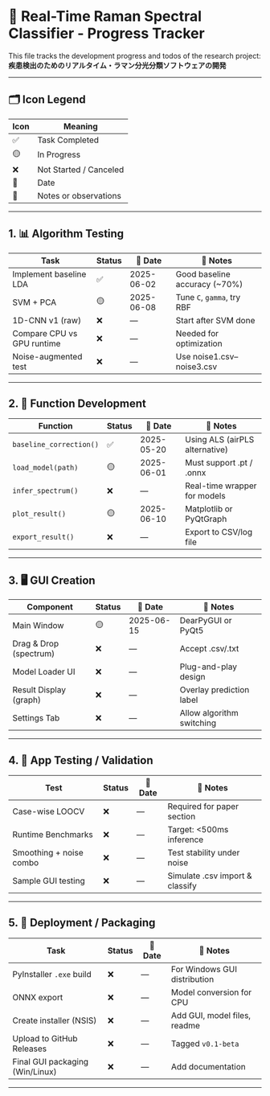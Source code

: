 # 🧪 Real-Time Raman Spectral Classifier - Progress Tracker

This file tracks the development progress and todos of the research project:  
**疾患検出のためのリアルタイム・ラマン分光分類ソフトウェアの開発**

---

## 🗂️ Icon Legend

| Icon     | Meaning                     |
|----------|-----------------------------|
| ✅       | Task Completed              |
| 🟡       | In Progress                 |
| ❌       | Not Started / Canceled      |
| 📅       | Date                        |
| 🧠       | Notes or observations       |

---

## 1. 📊 Algorithm Testing

| Task | Status | 📅 Date | 🧠 Notes |
|------|--------|---------|----------|
| Implement baseline LDA | ✅ | 2025-06-02 | Good baseline accuracy (~70%) |
| SVM + PCA | 🟡 | 2025-06-08 | Tune `C`, `gamma`, try RBF |
| 1D-CNN v1 (raw) | ❌ | — | Start after SVM done |
| Compare CPU vs GPU runtime | ❌ | — | Needed for optimization |
| Noise-augmented test | ❌ | — | Use noise1.csv–noise3.csv |

---

## 2. 🧩 Function Development

| Function | Status | 📅 Date | 🧠 Notes |
|----------|--------|---------|----------|
| `baseline_correction()` | ✅ | 2025-05-20 | Using ALS (airPLS alternative) |
| `load_model(path)` | 🟡 | 2025-06-01 | Must support .pt / .onnx |
| `infer_spectrum()` | ❌ | — | Real-time wrapper for models |
| `plot_result()` | 🟡 | 2025-06-10 | Matplotlib or PyQtGraph |
| `export_result()` | ❌ | — | Export to CSV/log file |

---

## 3. 🖥️ GUI Creation

| Component | Status | 📅 Date | 🧠 Notes |
|-----------|--------|---------|----------|
| Main Window | 🟡 | 2025-06-15 | DearPyGUI or PyQt5 |
| Drag & Drop (spectrum) | ❌ | — | Accept .csv/.txt |
| Model Loader UI | ❌ | — | Plug-and-play design |
| Result Display (graph) | ❌ | — | Overlay prediction label |
| Settings Tab | ❌ | — | Allow algorithm switching |

---

## 4. 🧪 App Testing / Validation

| Test | Status | 📅 Date | 🧠 Notes |
|------|--------|---------|----------|
| Case-wise LOOCV | ❌ | — | Required for paper section |
| Runtime Benchmarks | ❌ | — | Target: <500ms inference |
| Smoothing + noise combo | ❌ | — | Test stability under noise |
| Sample GUI testing | ❌ | — | Simulate .csv import & classify |

---

## 5. 🚀 Deployment / Packaging

| Task | Status | 📅 Date | 🧠 Notes |
|------|--------|---------|----------|
| PyInstaller `.exe` build | ❌ | — | For Windows GUI distribution |
| ONNX export | ❌ | — | Model conversion for CPU |
| Create installer (NSIS) | ❌ | — | Add GUI, model files, readme |
| Upload to GitHub Releases | ❌ | — | Tagged `v0.1-beta` |
| Final GUI packaging (Win/Linux) | ❌ | — | Add documentation |

---